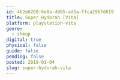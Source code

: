 ```yaml
---
id: 462e6260-6e0a-4965-ad5a-ffca2967d619
title: Super Hydorah [Vita]
platform: playstation-vita
genre:
  - shmup
digital: true
physical: false
guide: false
pending: false
posted: 2019-01-04
slug: super-hydorah-vita
---
```

